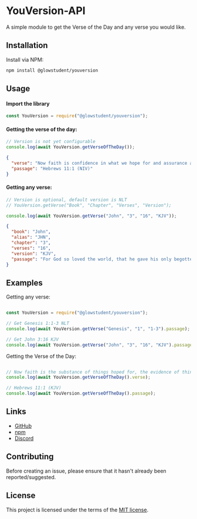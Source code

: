 # YouVersion-API

A simple module to get the Verse of the Day and any verse you would like.

## Installation
Install via NPM:

```bash
npm install @glowstudent/youversion

```

## Usage

#### Import the library
```javascript
const YouVersion = require("@glowstudent/youversion");
```

#### Getting the verse of the day: 
```javascript
// Version is not yet configurable
console.log(await YouVersion.getVerseOfTheDay());
```
```json
{
  "verse": "Now faith is confidence in what we hope for and assurance about what we do not see.",
  "passage": "Hebrews 11:1 (NIV)"
}
```

#### Getting any verse: 
```javascript
// Version is optional, default version is NLT
// YouVersion.getVerse("Book", "Chapter", "Verses", "Version");

console.log(await YouVersion.getVerse("John", "3", "16", "KJV"));
```
```json
{
  "book": "John",
  "alias": "JHN",
  "chapter": "3",
  "verses": "16",
  "version": "KJV",
  "passage": "For God so loved the world, that he gave his only begotten Son, that whosoever believeth in him should not perish, but have everlasting life."
}
```

## Examples

Getting any verse: 
```javascript

const YouVersion = require("@glowstudent/youversion");

// Get Genesis 1:1-3 NLT
console.log(await YouVersion.getVerse("Genesis", "1", "1-3").passage);

// Get John 3:16 KJV
console.log(await YouVersion.getVerse("John", "3", "16", "KJV").passage);

```

Getting the Verse of the Day: 
```javascript

// Now faith is the substance of things hoped for, the evidence of things not seen.
console.log(await YouVersion.getVerseOfTheDay().verse);

// Hebrews 11:1 (KJV)
console.log(await YouVersion.getVerseOfTheDay().passage);

```

## Links
- [GitHub](https://github.com/Glowstudent777/YouVersion-API)
- [npm](https://www.npmjs.com/package/@glowstudent/youversion)
- [Discord](https://discord.gg/4wM63P7ZUd)

## Contributing
Before creating an issue, please ensure that it hasn't already been reported/suggested.

## License

This project is licensed under the terms of the
[MIT license](/LICENSE).

